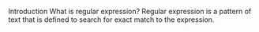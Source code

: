Introduction
What is regular expression?
Regular expression is a pattern of text that is defined to search for exact match to the expression.


